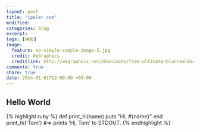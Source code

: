 ```yaml
---
layout: post
title: "ipaler.com"
modified:
categories: blog
excerpt:
tags: [模板]
image:
  feature: so-simple-sample-image-5.jpg
  credit: WeGraphics
  creditlink: http://wegraphics.net/downloads/free-ultimate-blurred-background-pack/
comments: true
share: true
date: 2014-01-01T12:00:00 +08:00
---
```



## Hello World

{% highlight ruby %}
	def print_hi(name)
	  puts "Hi, #{name}"
	end
	print_hi('Tom')
	#=> prints 'Hi, Tom' to STDOUT.
{% endhighlight %}

